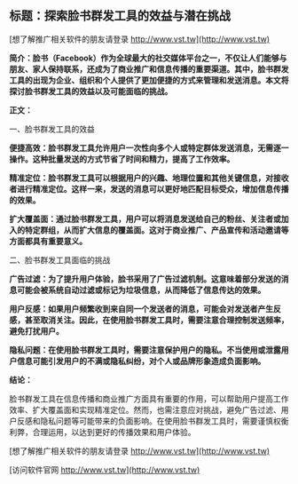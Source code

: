 ## **标题：探索脸书群发工具的效益与潜在挑战**

[想了解推广相关软件的朋友请登录 http://www.vst.tw](http://www.vst.tw)

**简介：脸书（Facebook）作为全球最大的社交媒体平台之一，不仅让人们能够与朋友、家人保持联系，还成为了商业推广和信息传播的重要渠道。其中，脸书群发工具的出现为企业、组织和个人提供了更加便捷的方式来管理和发送消息。本文将探讨脸书群发工具的效益以及可能面临的挑战。**

**正文：**

一、脸书群发工具的效益

**便捷高效：脸书群发工具允许用户一次性向多个人或特定群体发送消息，无需逐一操作。这种批量发送的方式节省了时间和精力，提高了工作效率。**

**精准定位：脸书群发工具可以根据用户的兴趣、地理位置和其他关键信息，对接收者进行精准定位。这样一来，发送的消息可以更好地匹配目标受众，增加信息传播的效果。**

**扩大覆盖面：通过脸书群发工具，用户可以将消息发送给自己的粉丝、关注者或加入的特定群组，从而扩大信息的覆盖面。这对于商业推广、产品宣传和活动邀请等方面都具有重要意义。**

二、脸书群发工具面临的挑战

**广告过滤：为了提升用户体验，脸书采用了广告过滤机制。这意味着部分发送的消息可能会被系统自动过滤或标记为垃圾信息，从而降低了信息传达的效果。**

**用户反感：如果用户频繁收到来自同一个发送者的消息，可能会对发送者产生反感，甚至取消关注。因此，在使用脸书群发工具时，需要注意合理控制发送频率，避免打扰用户。**

**隐私问题：在使用脸书群发工具时，需要注意保护用户的隐私。不当使用或泄露用户信息可能引发用户的不满或隐私纠纷，对个人或品牌形象造成负面影响。**

**结论：**

脸书群发工具在信息传播和商业推广方面具有重要的作用，可以帮助用户提高工作效率、扩大覆盖面和实现精准定位。然而，也需注意应对挑战，避免广告过滤、用户反感和隐私问题等可能带来的负面影响。在使用脸书群发工具时，需要谨慎权衡利弊，合理运用，以达到更好的传播效果和用户体验。

[想了解推广相关软件的朋友请登录 http://www.vst.tw](http://www.vst.tw)


[访问软件官网 http://www.vst.tw](http://www.vst.tw)
